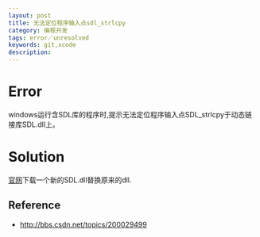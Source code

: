 ```yaml
---
layout: post
title: 无法定位程序输入点sdl_strlcpy
category: 编程开发
tags: error／unresolved
keywords: git,xcode
description: 
---
```

# Error
windows运行含SDL库的程序时,提示无法定位程序输入点SDL_strlcpy于动态链接库SDL.dll上。

# Solution
[官网](https://www.libsdl.org/)下载一个新的SDL.dll替换原来的dll.

## Reference
* <http://bbs.csdn.net/topics/200029499>